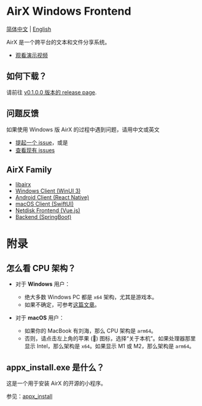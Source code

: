 # AirX Windows Frontend

[简体中文](README.zh.md) | [English](README.md)

AirX 是一个跨平台的文本和文件分享系统。

- [观看演示视频](https://hatsune-miku.github.io/airx.html)

## 如何下载？

请前往 [v0.1.0.0 版本的 release page](https://github.com/hatsune-miku/AirX-win/releases/tag/v0.1.0.0).

## 问题反馈

如果使用 Windows 版 AirX 的过程中遇到问题，请用中文或英文

- [提起一个 issue](https://github.com/hatsune-miku/AirX-win/issues/new/choose)，或是
- [查看现有 issues](https://github.com/hatsune-miku/AirX-win/issues)

## AirX Family

- [libairx](https://github.com/hatsune-miku/libairx)
- [Windows Client (WinUI 3)](https://github.com/hatsune-miku/AirX-win)
- [Android Client (React Native)](https://github.com/hatsune-miku/airx4a)
- [macOS Client (SwiftUI)](https://github.com/Lsjy44/airX_mac)
- [Netdisk Frontend (Vue.js)](https://github.com/hatsune-miku/airx-cloud)
- [Backend (SpringBoot)](https://github.com/hatsune-miku/airx-backend)

# 附录

## 怎么看 CPU 架构？

- 对于 **Windows** 用户：
    - 绝大多数 Windows PC 都是 `x64` 架构，尤其是游戏本。
    - 如果不确定，可参考[这篇文章](https://support.microsoft.com/en-us/windows/32-bit-and-64-bit-windows-frequently-asked-questions-c6ca9541-8dce-4d48-0415-94a3faa2e13d)。

- 对于 **macOS** 用户：
    - 如果你的 MacBook 有刘海，那么 CPU 架构是 `arm64`。
    - 否则，请点击左上角的苹果 () 图标，选择“关于本机”。如果处理器那里显示 Intel，那么架构是 `x64`。如果显示 M1 或 M2，那么架构是 `arm64`。

## appx_install.exe 是什么？

这是一个用于安装 AirX 的开源的小程序。

参见：[appx_install](https://github.com/hatsune-miku/appx-install)
